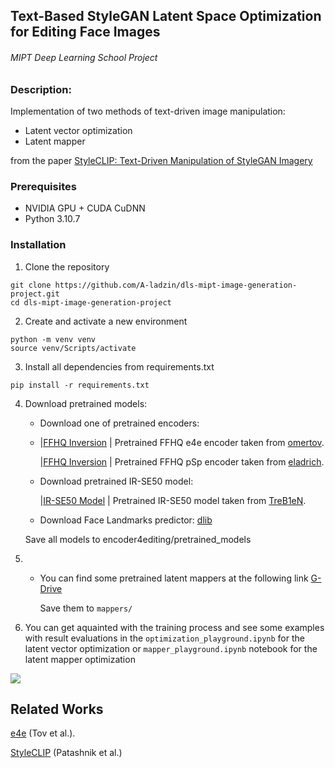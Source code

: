 
## Text-Based StyleGAN Latent Space Optimization for Editing Face Images
###### MIPT Deep Learning School Project




### Description:
Implementation of two methods of text-driven image manipulation:
-   Latent vector optimization
-   Latent mapper

from the paper [StyleCLIP: Text-Driven Manipulation of StyleGAN Imagery](https://arxiv.org/abs/2103.17249)


### Prerequisites
- NVIDIA GPU + CUDA CuDNN
- Python 3.10.7


### Installation

1. Clone the repository

```
git clone https://github.com/A-ladzin/dls-mipt-image-generation-project.git
cd dls-mipt-image-generation-project
```

2. Create and activate a new environment
```
python -m venv venv
source venv/Scripts/activate
```

3. Install all dependencies from requirements.txt
```
pip install -r requirements.txt
```

4. Download pretrained models:

    -   Download one of pretrained encoders:
    -   
        |[FFHQ Inversion](https://drive.google.com/file/d/1cUv_reLE6k3604or78EranS7XzuVMWeO/view?usp=sharing) | Pretrained FFHQ e4e encoder taken from [omertov](https://github.com/omertov/encoder4editing/).
        
        |[FFHQ Inversion](https://drive.google.com/file/d/1bMTNWkh5LArlaWSc_wa8VKyq2V42T2z0/view) | Pretrained FFHQ pSp encoder taken from [eladrich](https://github.com/eladrich/pixel2style2pixel).

    -   Download pretrained IR-SE50 model:
    
        |[IR-SE50 Model](https://drive.google.com/file/d/1KW7bjndL3QG3sxBbZxreGHigcCCpsDgn/view?usp=sharing) | Pretrained IR-SE50 model taken from [TreB1eN](https://github.com/TreB1eN/InsightFace_Pytorch).
    -   Download Face Landmarks predictor:
        [dlib](http://dlib.net/files/shape_predictor_68_face_landmarks.dat.bz2)
    
    Save all models to encoder4editing/pretrained_models


5. 
    -   You can find some pretrained latent mappers at the following link [G-Drive](https://drive.google.com/drive/folders/1Ib2X7izns9D-oWEtVasGF3jg4Rnzh-0h?usp=sharing)
        
        Save them to `mappers/`


6. You can get aquainted with the training process and see some examples with result evaluations in the `optimization_playground.ipynb` for the latent vector optimization or `mapper_playground.ipynb` notebook for the latent mapper optimization

![](results/movie.gif)


## Related Works

[e4e](https://arxiv.org/abs/2102.02766) (Tov et al.).

[StyleCLIP](https://arxiv.org/abs/2103.17249) (Patashnik et al.)

    

